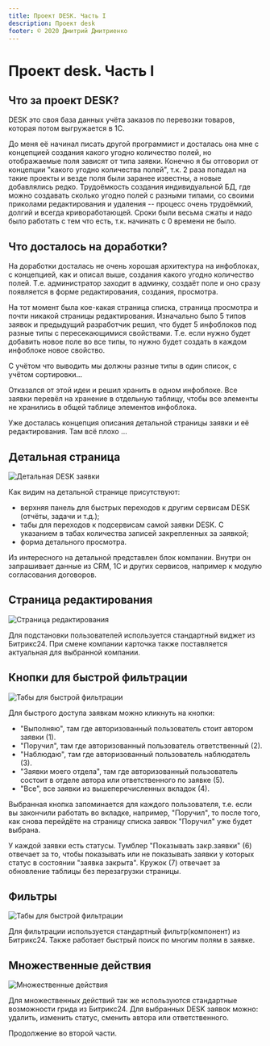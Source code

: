 ```yaml
---
title: Проект DESK. Часть I
description: Проект desk
footer: © 2020 Дмитрий Дмитриенко
---
```



# Проект desk. Часть I

## Что за проект DESK?
DESK это своя база данных учёта заказов по перевозки товаров, которая потом выгружается в 1С. 

До меня её начинал писать другой программист и досталась она мне с концепцией создания какого угодно количество полей, 
но отображаемые поля зависят от типа заявки. 
Конечно я бы отговорил от концепции "какого угодно количества полей", 
т.к. 2 раза попадал на такие проекты и везде поля были заранее известны, 
а новые добавлялись редко.
Трудоёмкость создания индивидуальной БД, где можно создавать сколько угодно полей с разными типами,
со своими приколами редактирования и удаления -- процесс очень трудоёмкий,
долгий и всегда кривоработающей. 
Сроки были весьма сжаты и надо было работать с тем что есть, т.к. начинать с 0 времени не было.

## Что досталось на доработки?
На доработки досталась не очень хорошая архитектура на инфоблоках, с концепцией, как и описал выше, создания какого угодно количество полей. 
Т.е. администратор заходит в админку, создаёт поле и оно сразу появляется в форме редактирования, создания, просмотра. 

На тот момент была кое-какая страница списка, страница просмотра и почти никакой страницы редактирования. Изначально было 5 типов заявок и предыдущий разработчик решил, что будет 5 инфоблоков под разные типы с пересекающимися свойствами. Т.е. если нужно будет добавить новое поле во все типы, то нужно будет создать в каждом инфоблоке новое свойство. 

С учётом что выводить мы должны разные типы в один список, с учётом сортировки... 

Отказался от этой идеи и решил хранить в одном инфоблоке. Все заявки перевёл на хранение в отдельную таблицу, чтобы все элементы не хранились в общей таблице элементов инфоблока. 

Уже досталась концепция описания детальной страницы заявки и её редактирования. Там всё плохо ... 


## Детальная страница

![Детальная DESK заявки](/desk1/desk-detail.png)

Как видим на детальной странице присутствуют:
  - верхняя панель для быстрых переходов к другим сервисам DESK (отчёты, задачи и т.д.);
  - табы для переходов к подсервисам самой заявки DESK. С указанием в табах количества записей закрепленных за заявкой;
  - форма детального просмотра.

Из интересного на детальной представлен блок компании. Внутри он запрашивает данные из CRM, 1С и других сервисов, например к модулю согласования договоров.

## Страница редактирования

![Страница редактирования](/desk1/desk-edit.png)

Для подстановки пользователей используется стандартный виджет из Битрикс24.
При смене компании карточка также поставляется актуальная для выбранной компании.


## Кнопки для быстрой фильтрации

![Табы для быстрой фильтрации](/desk1/desk-filter.png)

Для быстрого доступа заявкам можно кликнуть на кнопки:
  - "Выполняю", там где авторизованный пользователь стоит автором заявки (1).
  - "Поручил", там где авторизованный пользователь ответственный (2).
  - "Наблюдаю", там где авторизованный пользователь наблюдатель (3).
  - "Заявки моего отдела", там где авторизованный пользователь состоит в отделе автора или ответственного по заявке (5).
  - "Все", все заявки из вышеперечисленных вкладок (4).

Выбранная кнопка запоминается для каждого пользователя, т.е. если вы закончили работать во вкладке, например, "Поручил", 
то после того, как снова перейдёте на страницу списка заявок "Поручил" уже будет выбрана.

У каждой заявки есть статусы. Тумблер "Показывать закр.заявки" (6) отвечает за то, чтобы показывать или не показывать заявки у которых статус в состоянии "заявка закрыта".
Кружок (7) отвечает за обновление таблицы без перезагрузки страницы.

## Фильтры

![Табы для быстрой фильтрации](/desk1/desk-f.png)

Для фильтрации используется стандартный фильтр(компонент) из Битрикс24.
Также работает быстрый поиск по многим полям в заявке.

## Множественные действия

![Множественные действия](/desk1/desk-actions.png)

Для множественных действий так же используются стандартные возможности грида из Битрикс24.
Для выбранных DESK заявок можно: удалить, изменить статус, сменить автора или ответственного.

Продолжение во второй части.